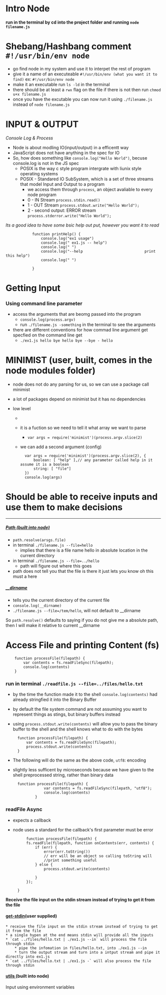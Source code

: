 # Intro Node
 **run in the terminal by cd into the project folder and running `node filename.js`**


# Shebang/Hashbang comment `#!/usr/bin/env node `
* go find node in my system and use it to interpet the rest of program
* give it a name of an executeable `#!/usr/bin/env (what you want it to find)` ex: `#!/usr/bin/env node ` 
* make it an executable run `ls -ld` in the terminal
* there should be at least a `rwx` flag on the file if there is not then run `chmod u+x filename.js`
* once you have the excutable you can now run it using `./filename.js` instead of `node filename.js`

# INPUT & OUTPUT
*Console Log & Process*
* Node is about modling IO(input/output) in a efficentt way
* JavaScript does not have anything in the spec for IO
* So, how does something like `console.log("Hello World")`, becuse console.log is not in the JS spec
    * POSIX is the way c style program intergrate with liunix style operating systems
    * POSIX - Standared IO SubSystem, which is a set of three streams that model Input and Output to a program
        * we access them through `process`, an object avaliable to every node program
        * 0 - IN Stream `process.stdin.read()`
        * 1 - OUT Stream `process.stdout.write("Hello World");`
        * 2 - second output: ERROR stream `process.stderror.write("Hello World");`




*Its a good idea to have some bsic help out put, however you want it to read*

                function printHelp() {
                    console.log("ex1 usage")
                    console.log(" ex1.js -- help")
                    console.log(" ")
                    console.log("--help                            print this help")
                    console.log(" ")

                }


# Getting Input
### Using command line parameter
* access the arguments that are beomg passed into the program
    * `console.log(process.argv)`
    * run `./filename.js -something` in the terminal to see the arguments
* there are different conventions for how commad line argument get specfied on the command line get
    * `./ex1.js hello bye hello bye --bye - hello`


# MINIMIST (user, built, comes in the node modules folder)
* node does not do any parsing for us, so we can use a package call minimist
* a lot of packages depend on minimist but it has no dependencies
* low level

    * 
    * it is a fuction so we need to tell it what array we want to parse
        * `var args = require('minimist')(process.argv.slice(2)`
    * we can add a second argument (config)

            var args = require('minimist')(process.argv.slice(2), {
                boolean: [ "help" ],// any parameter called help in it assume it is a boolean
                string: [ "file"]
            })
            console.log(args)

# Should be able to receive inputs and use them to make decisions
___

##### [Path (built into node)](https://nodejs.org/api/path.html)
* `path.resolve(arsgs.file)`
* in terminal `./filename.js --file=hello`
    * implies that there is a file name hello in absolute location in the current directory
* in terminal `./filename.js --file=../hello`
    * path will figure out where this goes
* path does not tell you that the file is there it just lets you know oh this must a here

##### [__dirname]()
* tells you the current directory of the current file
* `console.log(__dirname)`
* `./filename.js --file=/tem/hello`, will not default to __dirname

So `path.resolve()` defaults to saying if you do not give me a absolute path, then I will make it relative to current __dirname


# Access File and printing Content (fs)

        function processFile(filepath) {
            var contents = fs.readFileSync(filepath);
            console.log(contents)
        }
### run in terminal `./readfile.js --file=../files/hello.txt`
* by the time the function made it to the shell `console.log(contents)` had already stringfied it into the Binary Buffer
* by default the file system command are not assuming you want to represent things as stings, but binary buffers instead
* using `process.stdout.write(contents)` will allow you to pass the binary buffer to the shell and the shell knows what to do with the bytes

        function processFile(filepath) {
            var contents = fs.readFileSync(filepath);
            process.stdout.write(contents)
        }


* The following will do the same as the above code, `utf8`: encoding
* slightly less sufficent by microseconds because we have given to the shell preprocessed string, rather than binary data

        function processFile(filepath) {
                    var contents = fs.readFileSync(filepath, "utf8");
                    console.log(contents)
                }




### readFile Async
* expects a callback 
* node uses a standard for the callback's first parameter must be error

            function processFile(filepath) {
            fs.readFile(filepath, function onContents(err, contents) {
                if (err) {
                    error(err.toString())
                    // err will be an object so calling toString will 
                    //print something useful
                } else {
                    process.stdout.write(contents)

                }
            });
        
        }



**Receive the file input on the stdin stream instead of trying to get it from the file**

#### [get-stdin](https://www.npmjs.com/package/get-stdin)(user supplied)
    * receive the file input on the stdin stream instead of trying to get it from the file
    * a single hypen at the end means stdin will provide all the inputs
    * `cat ../files/hello.txt | ./ex1.js --in` will process the file through stdin
        * pipe the infomation in files/hello.txt, into ./ex1.js --in
        * turn the output stream and turn into a intput stream and pipe it directly into ex1.js
    * `cat ../files/hello.txt | ./ex1.js -` will also process the file through stdin

#### [ utils ]((https://nodejs.org/api/util.html)) (built into node)


Input using environment variables



